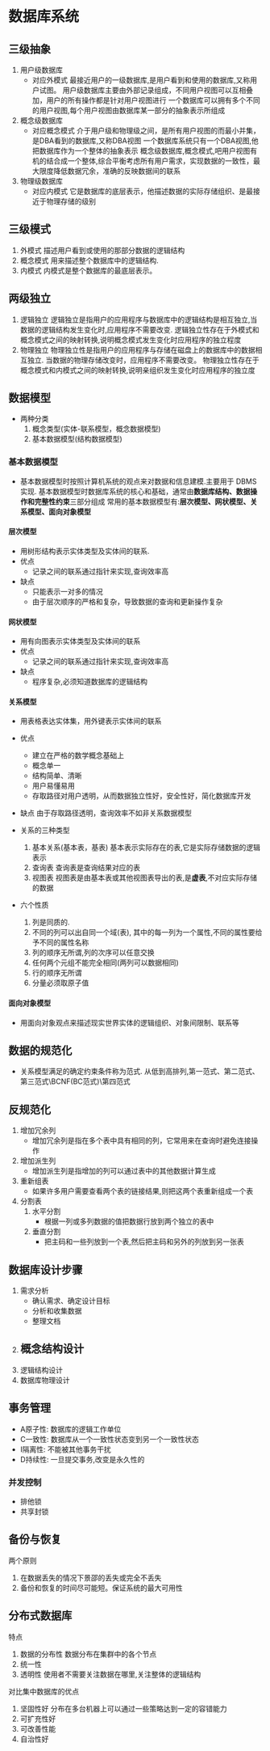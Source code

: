 # 数据库系统
## 三级抽象
1. 用户级数据库
    - 对应外模式
        最接近用户的一级数据库,是用户看到和使用的数据库,又称用户试图。
        用户级数据库主要由外部记录组成，不同用户视图可以互相叠加，用户的所有操作都是针对用户视图进行
        一个数据库可以拥有多个不同的用户视图,每个用户视图由数据库某一部分的抽象表示所组成
2. 概念级数据库
    - 对应概念模式
        介于用户级和物理级之间，是所有用户视图的而最小并集，是DBA看到的数据库,又称DBA视图
        一个数据库系统只有一个DBA视图,他把数据库作为一个整体的抽象表示
        概念级数据库,概念模式,吧用户视图有机的结合成一个整体,综合平衡考虑所有用户需求，实现数据的一致性，最大限度降低数据冗余，准确的反映数据间的联系
3. 物理级数据库
    - 对应内模式
        它是数据库的底层表示，他描述数据的实际存储组织、是最接近于物理存储的级别
        
        
        
## 三级模式
1. 外模式
    描述用户看到或使用的那部分数据的逻辑结构
2. 概念模式
    用来描述整个数据库中的逻辑结构.
3. 内模式
    内模式是整个数据库的最底层表示。

## 两级独立
1. 逻辑独立
    逻辑独立是指用户的应用程序与数据库中的逻辑结构是相互独立,当数据的逻辑结构发生变化时,应用程序不需要改变.
    逻辑独立性存在于外模式和概念模式之间的映射转换,说明概念模式发生变化时应用程序的独立程度
2. 物理独立
    物理独立性是指用户的应用程序与存储在磁盘上的数据库中的数据相互独立.
    当数据的物理存储改变时，应用程序不需要改变。
    物理独立性存在于概念模式和内模式之间的映射转换,说明亲组织发生变化时应用程序的独立度

## 数据模型
- 两种分类  
    1. 概念类型(实体-联系模型，概念数据模型)
    2. 基本数据模型(结构数据模型)
    
    
### 基本数据模型
- 基本数据模型时按照计算机系统的观点来对数据和信息建模.主要用于 DBMS 实现.
    基本数据模型时数据库系统的核心和基础，通常由**数据库结构、数据操作和完整性约束**三部分组成
    常用的基本数据模型有:**层次模型、网状模型、关系模型、面向对象模型**
    
#### 层次模型
- 用树形结构表示实体类型及实体间的联系.
- 优点
    - 记录之间的联系通过指针来实现,查询效率高
- 缺点
    - 只能表示一对多的情况
    - 由于层次顺序的严格和复杂，导致数据的查询和更新操作复杂

#### 网状模型
- 用有向图表示实体类型及实体间的联系
- 优点
    - 记录之间的联系通过指针来实现,查询效率高
- 缺点
    - 程序复杂,必须知道数据库的逻辑结构


#### 关系模型
- 用表格表达实体集，用外键表示实体间的联系
- 优点
    - 建立在严格的数学概念基础上
    - 概念单一
    - 结构简单、清晰
    - 用户易懂易用
    - 存取路径对用户透明，从而数据独立性好，安全性好，简化数据库开发
- 缺点
    由于存取路径透明，查询效率不如非关系数据模型
    
    
- 关系的三种类型
    1. 基本关系(基本表，基表)
        基本表示实际存在的表,它是实际存储数据的逻辑表示
    2. 查询表
        查询表是查询结果对应的表
    3. 视图表
        视图表是由基本表或其他视图表导出的表,是**虚表**,不对应实际存储的数据
    
- 六个性质
    1. 列是同质的.
    2. 不同的列可以出自同一个域(表), 其中的每一列为一个属性,不同的属性要给予不同的属性名称
    3. 列的顺序无所谓,列的次序可以任意交换
    4. 任何两个元组不能完全相同(两列可以数据相同)
    5. 行的顺序无所谓
    6. 分量必须取原子值
    

    
#### 面向对象模型
- 用面向对象观点来描述现实世界实体的逻辑组织、对象间限制、联系等


    
    
    
## 数据的规范化
- 关系模型满足的确定约束条件称为范式.
    从低到高排列,第一范式、第二范式、第三范式\BCNF(BC范式)\第四范式

## 反规范化
1. 增加冗余列
    - 增加冗余列是指在多个表中具有相同的列，它常用来在查询时避免连接操作
2. 增加派生列
    - 增加派生列是指增加的列可以通过表中的其他数据计算生成
3. 重新组表
    - 如果许多用户需要查看两个表的链接结果,则把这两个表重新组成一个表
4. 分割表
    1. 水平分割
        - 根据一列或多列数据的值把数据行放到两个独立的表中
    2. 垂直分割
        - 把主码和一些列放到一个表,然后把主码和另外的列放到另一张表
        
        
## 数据库设计步骤
1. 需求分析
    - 确认需求、确定设计目标
    - 分析和收集数据
    - 整理文档
2. 概念结构设计
    - 
3. 逻辑结构设计
4. 数据库物理设计


## 事务管理
- A原子性: 数据库的逻辑工作单位
- C一致性: 数据库从一个一致性状态变到另一个一致性状态
- I隔离性: 不能被其他事务干扰
- D持续性: 一旦提交事务,改变是永久性的


### 并发控制
- 排他锁
- 共享封锁

## 备份与恢复
两个原则
1. 在数据丢失的情况下景邵的丢失或完全不丢失
2. 备份和恢复的时间尽可能短。保证系统的最大可用性


## 分布式数据库
特点
1. 数据的分布性
    数据分布在集群中的各个节点
2. 统一性
3. 透明性
    使用者不需要关注数据在哪里,关注整体的逻辑结构


对比集中数据库的优点
1. 坚固性好
    分布在多台机器上可以通过一些策略达到一定的容错能力
2. 可扩充性好
3. 可改善性能
4. 自治性好